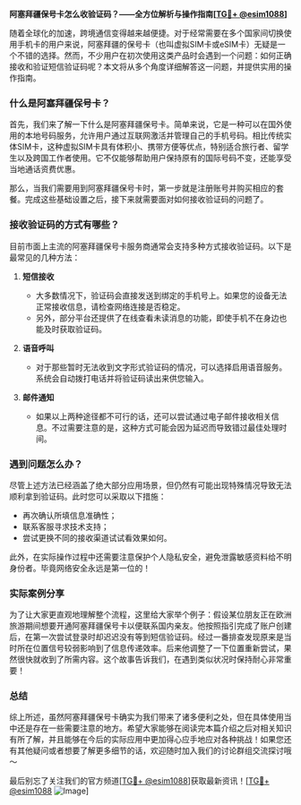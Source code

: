 **阿塞拜疆保号卡怎么收验证码？——全方位解析与操作指南[[TG💪+ @esim1088](https://t.me/s/esim1088)]**

随着全球化的加速，跨境通信变得越来越便捷。对于经常需要在多个国家间切换使用手机卡的用户来说，阿塞拜疆的保号卡（也叫虚拟SIM卡或eSIM卡）无疑是一个不错的选择。然而，不少用户在初次使用这类产品时会遇到一个问题：如何正确接收和验证短信验证码呢？本文将从多个角度详细解答这一问题，并提供实用的操作指南。

### 什么是阿塞拜疆保号卡？

首先，我们来了解一下什么是阿塞拜疆保号卡。简单来说，它是一种可以在国外使用的本地号码服务，允许用户通过互联网激活并管理自己的手机号码。相比传统实体SIM卡，这种虚拟SIM卡具有体积小、携带方便等优点，特别适合旅行者、留学生以及跨国工作者使用。它不仅能够帮助用户保持原有的国际号码不变，还能享受当地通话资费优惠。

那么，当我们需要用到阿塞拜疆保号卡时，第一步就是注册账号并购买相应的套餐。完成这些基础设置之后，接下来就需要面对如何接收验证码的问题了。

### 接收验证码的方式有哪些？

目前市面上主流的阿塞拜疆保号卡服务商通常会支持多种方式接收验证码。以下是最常见的几种方法：

1. **短信接收**
   - 大多数情况下，验证码会直接发送到绑定的手机号上。如果您的设备无法正常接收信息，请检查网络连接是否稳定。
   - 另外，部分平台还提供了在线查看未读消息的功能，即使手机不在身边也能及时获取验证码。

2. **语音呼叫**
   - 对于那些暂时无法收到文字形式验证码的情况，可以选择启用语音服务。系统会自动拨打电话并将验证码读出来供您输入。

3. **邮件通知**
   - 如果以上两种途径都不可行的话，还可以尝试通过电子邮件接收相关信息。不过需要注意的是，这种方式可能会因为延迟而导致错过最佳处理时间。

### 遇到问题怎么办？

尽管上述方法已经涵盖了绝大部分应用场景，但仍然有可能出现特殊情况导致无法顺利拿到验证码。此时您可以采取以下措施：

- 再次确认所填信息准确性；
- 联系客服寻求技术支持；
- 尝试更换不同的接收渠道试试看效果如何。

此外，在实际操作过程中还需要注意保护个人隐私安全，避免泄露敏感资料给不明身份者。毕竟网络安全永远是第一位的！

### 实际案例分享

为了让大家更直观地理解整个流程，这里给大家举个例子：假设某位朋友正在欧洲旅游期间想要开通阿塞拜疆保号卡以便联系国内亲友。他按照指引完成了账户创建后，在第一次尝试登录时却迟迟没有等到短信验证码。经过一番排查发现原来是当时所在位置信号较弱影响到了信息传递效率。后来他调整了一下位置重新尝试，果然很快就收到了所需内容。这个故事告诉我们，在遇到类似状况时保持耐心非常重要！

### 总结

综上所述，虽然阿塞拜疆保号卡确实为我们带来了诸多便利之处，但在具体使用当中还是存在一些需要注意的地方。希望大家能够在阅读完本篇介绍之后对相关知识有所了解，并且能够在今后的实际应用中更加得心应手地应对各种挑战！如果您还有其他疑问或者想要了解更多细节的话，欢迎随时加入我们的讨论群组交流探讨哦～

最后别忘了关注我们的官方频道[[TG💪+ @esim1088](https://t.me/s/esim1088)]获取最新资讯！[[TG💪+ @esim1088](https://t.me/s/esim1088) ![Image](https://i.postimg.cc/4NQfJmqS/Snipaste-2025-05-13-00-14-12.png)]